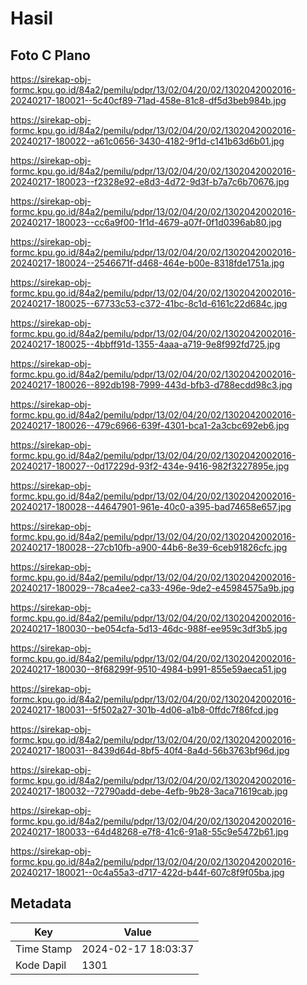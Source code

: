 # Hasil

## Foto C Plano

https://sirekap-obj-formc.kpu.go.id/84a2/pemilu/pdpr/13/02/04/20/02/1302042002016-20240217-180021--5c40cf89-71ad-458e-81c8-df5d3beb984b.jpg

https://sirekap-obj-formc.kpu.go.id/84a2/pemilu/pdpr/13/02/04/20/02/1302042002016-20240217-180022--a61c0656-3430-4182-9f1d-c141b63d6b01.jpg

https://sirekap-obj-formc.kpu.go.id/84a2/pemilu/pdpr/13/02/04/20/02/1302042002016-20240217-180023--f2328e92-e8d3-4d72-9d3f-b7a7c6b70676.jpg

https://sirekap-obj-formc.kpu.go.id/84a2/pemilu/pdpr/13/02/04/20/02/1302042002016-20240217-180023--cc6a9f00-1f1d-4679-a07f-0f1d0396ab80.jpg

https://sirekap-obj-formc.kpu.go.id/84a2/pemilu/pdpr/13/02/04/20/02/1302042002016-20240217-180024--2546671f-d468-464e-b00e-8318fde1751a.jpg

https://sirekap-obj-formc.kpu.go.id/84a2/pemilu/pdpr/13/02/04/20/02/1302042002016-20240217-180025--67733c53-c372-41bc-8c1d-6161c22d684c.jpg

https://sirekap-obj-formc.kpu.go.id/84a2/pemilu/pdpr/13/02/04/20/02/1302042002016-20240217-180025--4bbff91d-1355-4aaa-a719-9e8f992fd725.jpg

https://sirekap-obj-formc.kpu.go.id/84a2/pemilu/pdpr/13/02/04/20/02/1302042002016-20240217-180026--892db198-7999-443d-bfb3-d788ecdd98c3.jpg

https://sirekap-obj-formc.kpu.go.id/84a2/pemilu/pdpr/13/02/04/20/02/1302042002016-20240217-180026--479c6966-639f-4301-bca1-2a3cbc692eb6.jpg

https://sirekap-obj-formc.kpu.go.id/84a2/pemilu/pdpr/13/02/04/20/02/1302042002016-20240217-180027--0d17229d-93f2-434e-9416-982f3227895e.jpg

https://sirekap-obj-formc.kpu.go.id/84a2/pemilu/pdpr/13/02/04/20/02/1302042002016-20240217-180028--44647901-961e-40c0-a395-bad74658e657.jpg

https://sirekap-obj-formc.kpu.go.id/84a2/pemilu/pdpr/13/02/04/20/02/1302042002016-20240217-180028--27cb10fb-a900-44b6-8e39-6ceb91826cfc.jpg

https://sirekap-obj-formc.kpu.go.id/84a2/pemilu/pdpr/13/02/04/20/02/1302042002016-20240217-180029--78ca4ee2-ca33-496e-9de2-e45984575a9b.jpg

https://sirekap-obj-formc.kpu.go.id/84a2/pemilu/pdpr/13/02/04/20/02/1302042002016-20240217-180030--be054cfa-5d13-46dc-988f-ee959c3df3b5.jpg

https://sirekap-obj-formc.kpu.go.id/84a2/pemilu/pdpr/13/02/04/20/02/1302042002016-20240217-180030--8f68299f-9510-4984-b991-855e59aeca51.jpg

https://sirekap-obj-formc.kpu.go.id/84a2/pemilu/pdpr/13/02/04/20/02/1302042002016-20240217-180031--5f502a27-301b-4d06-a1b8-0ffdc7f86fcd.jpg

https://sirekap-obj-formc.kpu.go.id/84a2/pemilu/pdpr/13/02/04/20/02/1302042002016-20240217-180031--8439d64d-8bf5-40f4-8a4d-56b3763bf96d.jpg

https://sirekap-obj-formc.kpu.go.id/84a2/pemilu/pdpr/13/02/04/20/02/1302042002016-20240217-180032--72790add-debe-4efb-9b28-3aca71619cab.jpg

https://sirekap-obj-formc.kpu.go.id/84a2/pemilu/pdpr/13/02/04/20/02/1302042002016-20240217-180033--64d48268-e7f8-41c6-91a8-55c9e5472b61.jpg

https://sirekap-obj-formc.kpu.go.id/84a2/pemilu/pdpr/13/02/04/20/02/1302042002016-20240217-180021--0c4a55a3-d717-422d-b44f-607c8f9f05ba.jpg


## Metadata

| Key        | Value               |
| ---------- | ------------------- |
| Time Stamp | 2024-02-17 18:03:37 |
| Kode Dapil | 1301                |



